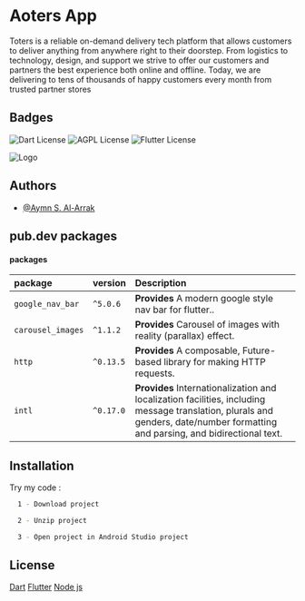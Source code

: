 
# Aoters App

Toters is a reliable on-demand delivery tech platform that allows customers to deliver anything from anywhere right to their doorstep. From logistics to technology, design, and support we strive to offer our customers and partners the best experience both online and offline. Today, we are delivering to tens of thousands of happy customers every month from trusted partner stores

## Badges

![Dart License](https://img.shields.io/badge/Dart-2.18.1-9cf)
![AGPL License](https://img.shields.io/badge/Node%20js-18.9.0-success)
![Flutter License](https://img.shields.io/badge/Flutter-3.3.2-blue)


![Logo](https://mir-s3-cdn-cf.behance.net/projects/404/a769ce130102359.Y3JvcCwxMDgwLDg0NCwwLDU4OA.jpeg)


## Authors

- [@Aymn S. Al-Arrak](https://github.com/juck0)


## pub.dev packages

#### packages


| package | version     | Description                |
| :-------- | :------- | :------------------------- |
| `google_nav_bar` | `^5.0.6` | **Provides** A modern google style nav bar for flutter..|
| `carousel_images` | `^1.1.2` | **Provides** Carousel of images with reality (parallax) effect.|
| `http` | `^0.13.5` | **Provides** A composable, Future-based library for making HTTP requests.|
| `intl` | `^0.17.0` | **Provides** Internationalization and localization facilities, including message translation, plurals and genders, date/number formatting and parsing, and bidirectional text. |



## Installation

Try my code :

```bash
  1 - Download project
```
```bash
  2 - Unzip project
```
```bash
  3 - Open project in Android Studio project
```

## License

[Dart](https://dart.dev/)
[Flutter](https://flutter.dev/)
[Node js](https://nodejs.org/en/)



